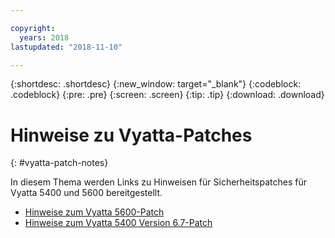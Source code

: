 ```yaml
---

copyright:
  years: 2018
lastupdated: "2018-11-10"

---
```


{:shortdesc: .shortdesc}
{:new_window: target="_blank"}
{:codeblock: .codeblock}
{:pre: .pre}
{:screen: .screen}
{:tip: .tip}
{:download: .download}


# Hinweise zu Vyatta-Patches
{: #vyatta-patch-notes}

In diesem Thema werden Links zu Hinweisen für Sicherheitspatches für Vyatta 5400 und 5600 bereitgestellt.

* [Hinweise zum Vyatta 5600-Patch](/docs/infrastructure/virtual-router-appliance?topic=virtual-router-appliance-at-t-vyatta-5600-vrouter-software-patches)
* [Hinweise zum Vyatta 5400 Version 6.7-Patch](/docs/infrastructure/virtual-router-appliance?topic=virtual-router-appliance-at-t-vyatta-5400-vrouter-security-vulnerability-fixes)
